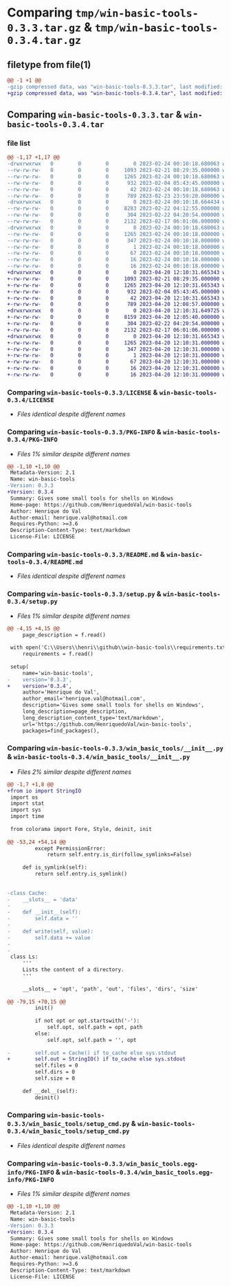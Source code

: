 # Comparing `tmp/win-basic-tools-0.3.3.tar.gz` & `tmp/win-basic-tools-0.3.4.tar.gz`

## filetype from file(1)

```diff
@@ -1 +1 @@
-gzip compressed data, was "win-basic-tools-0.3.3.tar", last modified: Fri Feb 24 00:10:18 2023, max compression
+gzip compressed data, was "win-basic-tools-0.3.4.tar", last modified: Thu Apr 20 12:10:31 2023, max compression
```

## Comparing `win-basic-tools-0.3.3.tar` & `win-basic-tools-0.3.4.tar`

### file list

```diff
@@ -1,17 +1,17 @@
-drwxrwxrwx   0        0        0        0 2023-02-24 00:10:18.680063 win-basic-tools-0.3.3/
--rw-rw-rw-   0        0        0     1093 2023-02-21 08:29:35.000000 win-basic-tools-0.3.3/LICENSE
--rw-rw-rw-   0        0        0     1265 2023-02-24 00:10:18.680063 win-basic-tools-0.3.3/PKG-INFO
--rw-rw-rw-   0        0        0      932 2023-02-04 05:43:45.000000 win-basic-tools-0.3.3/README.md
--rw-rw-rw-   0        0        0       42 2023-02-24 00:10:18.680063 win-basic-tools-0.3.3/setup.cfg
--rw-rw-rw-   0        0        0      789 2023-02-23 23:59:20.000000 win-basic-tools-0.3.3/setup.py
-drwxrwxrwx   0        0        0        0 2023-02-24 00:10:18.664434 win-basic-tools-0.3.3/win_basic_tools/
--rw-rw-rw-   0        0        0     8283 2023-02-22 04:12:55.000000 win-basic-tools-0.3.3/win_basic_tools/__init__.py
--rw-rw-rw-   0        0        0      304 2023-02-22 04:20:54.000000 win-basic-tools-0.3.3/win_basic_tools/__main__.py
--rw-rw-rw-   0        0        0     2132 2023-02-17 06:01:06.000000 win-basic-tools-0.3.3/win_basic_tools/setup_cmd.py
-drwxrwxrwx   0        0        0        0 2023-02-24 00:10:18.680063 win-basic-tools-0.3.3/win_basic_tools.egg-info/
--rw-rw-rw-   0        0        0     1265 2023-02-24 00:10:18.000000 win-basic-tools-0.3.3/win_basic_tools.egg-info/PKG-INFO
--rw-rw-rw-   0        0        0      347 2023-02-24 00:10:18.000000 win-basic-tools-0.3.3/win_basic_tools.egg-info/SOURCES.txt
--rw-rw-rw-   0        0        0        1 2023-02-24 00:10:18.000000 win-basic-tools-0.3.3/win_basic_tools.egg-info/dependency_links.txt
--rw-rw-rw-   0        0        0       67 2023-02-24 00:10:18.000000 win-basic-tools-0.3.3/win_basic_tools.egg-info/entry_points.txt
--rw-rw-rw-   0        0        0       16 2023-02-24 00:10:18.000000 win-basic-tools-0.3.3/win_basic_tools.egg-info/requires.txt
--rw-rw-rw-   0        0        0       16 2023-02-24 00:10:18.000000 win-basic-tools-0.3.3/win_basic_tools.egg-info/top_level.txt
+drwxrwxrwx   0        0        0        0 2023-04-20 12:10:31.665343 win-basic-tools-0.3.4/
+-rw-rw-rw-   0        0        0     1093 2023-02-21 08:29:35.000000 win-basic-tools-0.3.4/LICENSE
+-rw-rw-rw-   0        0        0     1265 2023-04-20 12:10:31.665343 win-basic-tools-0.3.4/PKG-INFO
+-rw-rw-rw-   0        0        0      932 2023-02-04 05:43:45.000000 win-basic-tools-0.3.4/README.md
+-rw-rw-rw-   0        0        0       42 2023-04-20 12:10:31.665343 win-basic-tools-0.3.4/setup.cfg
+-rw-rw-rw-   0        0        0      789 2023-04-20 12:08:57.000000 win-basic-tools-0.3.4/setup.py
+drwxrwxrwx   0        0        0        0 2023-04-20 12:10:31.649725 win-basic-tools-0.3.4/win_basic_tools/
+-rw-rw-rw-   0        0        0     8159 2023-04-20 12:05:40.000000 win-basic-tools-0.3.4/win_basic_tools/__init__.py
+-rw-rw-rw-   0        0        0      304 2023-02-22 04:20:54.000000 win-basic-tools-0.3.4/win_basic_tools/__main__.py
+-rw-rw-rw-   0        0        0     2132 2023-02-17 06:01:06.000000 win-basic-tools-0.3.4/win_basic_tools/setup_cmd.py
+drwxrwxrwx   0        0        0        0 2023-04-20 12:10:31.665343 win-basic-tools-0.3.4/win_basic_tools.egg-info/
+-rw-rw-rw-   0        0        0     1265 2023-04-20 12:10:31.000000 win-basic-tools-0.3.4/win_basic_tools.egg-info/PKG-INFO
+-rw-rw-rw-   0        0        0      347 2023-04-20 12:10:31.000000 win-basic-tools-0.3.4/win_basic_tools.egg-info/SOURCES.txt
+-rw-rw-rw-   0        0        0        1 2023-04-20 12:10:31.000000 win-basic-tools-0.3.4/win_basic_tools.egg-info/dependency_links.txt
+-rw-rw-rw-   0        0        0       67 2023-04-20 12:10:31.000000 win-basic-tools-0.3.4/win_basic_tools.egg-info/entry_points.txt
+-rw-rw-rw-   0        0        0       16 2023-04-20 12:10:31.000000 win-basic-tools-0.3.4/win_basic_tools.egg-info/requires.txt
+-rw-rw-rw-   0        0        0       16 2023-04-20 12:10:31.000000 win-basic-tools-0.3.4/win_basic_tools.egg-info/top_level.txt
```

### Comparing `win-basic-tools-0.3.3/LICENSE` & `win-basic-tools-0.3.4/LICENSE`

 * *Files identical despite different names*

### Comparing `win-basic-tools-0.3.3/PKG-INFO` & `win-basic-tools-0.3.4/PKG-INFO`

 * *Files 1% similar despite different names*

```diff
@@ -1,10 +1,10 @@
 Metadata-Version: 2.1
 Name: win-basic-tools
-Version: 0.3.3
+Version: 0.3.4
 Summary: Gives some small tools for shells on Windows
 Home-page: https://github.com/HenriquedoVal/win-basic-tools
 Author: Henrique do Val
 Author-email: henrique.val@hotmail.com
 Requires-Python: >=3.6
 Description-Content-Type: text/markdown
 License-File: LICENSE
```

### Comparing `win-basic-tools-0.3.3/README.md` & `win-basic-tools-0.3.4/README.md`

 * *Files identical despite different names*

### Comparing `win-basic-tools-0.3.3/setup.py` & `win-basic-tools-0.3.4/setup.py`

 * *Files 1% similar despite different names*

```diff
@@ -4,15 +4,15 @@
     page_description = f.read()
 
 with open('C:\\Users\\henri\\github\\win-basic-tools\\requirements.txt') as f:
     requirements = f.read()
 
 setup(
     name='win-basic-tools',
-    version='0.3.3',
+    version='0.3.4',
     author='Henrique do Val',
     author_email='henrique.val@hotmail.com',
     description='Gives some small tools for shells on Windows',
     long_description=page_description,
     long_description_content_type='text/markdown',
     url='https://github.com/HenriquedoVal/win-basic-tools',
     packages=find_packages(),
```

### Comparing `win-basic-tools-0.3.3/win_basic_tools/__init__.py` & `win-basic-tools-0.3.4/win_basic_tools/__init__.py`

 * *Files 2% similar despite different names*

```diff
@@ -1,7 +1,8 @@
+from io import StringIO
 import os
 import stat
 import sys
 import time
 
 from colorama import Fore, Style, deinit, init
 
@@ -53,24 +54,14 @@
         except PermissionError:
             return self.entry.is_dir(follow_symlinks=False)
 
     def is_symlink(self):
         return self.entry.is_symlink()
 
 
-class Cache:
-    __slots__ = 'data'
-
-    def __init__(self):
-        self.data = ''
-
-    def write(self, value):
-        self.data += value
-
-
 class Ls:
     '''
     Lists the content of a directory.
     '''
 
     __slots__ = 'opt', 'path', 'out', 'files', 'dirs', 'size'
 
@@ -79,15 +70,15 @@
         init()
 
         if not opt or opt.startswith('-'):
             self.opt, self.path = opt, path
         else:
             self.opt, self.path = '', opt
 
-        self.out = Cache() if to_cache else sys.stdout
+        self.out = StringIO() if to_cache else sys.stdout
         self.files = 0
         self.dirs = 0
         self.size = 0
 
     def __del__(self):
         deinit()
```

### Comparing `win-basic-tools-0.3.3/win_basic_tools/setup_cmd.py` & `win-basic-tools-0.3.4/win_basic_tools/setup_cmd.py`

 * *Files identical despite different names*

### Comparing `win-basic-tools-0.3.3/win_basic_tools.egg-info/PKG-INFO` & `win-basic-tools-0.3.4/win_basic_tools.egg-info/PKG-INFO`

 * *Files 1% similar despite different names*

```diff
@@ -1,10 +1,10 @@
 Metadata-Version: 2.1
 Name: win-basic-tools
-Version: 0.3.3
+Version: 0.3.4
 Summary: Gives some small tools for shells on Windows
 Home-page: https://github.com/HenriquedoVal/win-basic-tools
 Author: Henrique do Val
 Author-email: henrique.val@hotmail.com
 Requires-Python: >=3.6
 Description-Content-Type: text/markdown
 License-File: LICENSE
```

